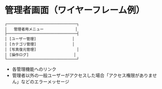 # 管理者画面（ワイヤーフレーム例）

```
┌───────────────────────────────┐
│   管理者用メニュー              │
├───────────────────────────────┤
│ [ユーザー管理]                │
│ [カテゴリ管理]                │
│ [写真復元管理]                  │
│ [操作ログ]                    │
└───────────────────────────────┘
```

- 各管理機能へのリンク
- 管理者以外の一般ユーザーがアクセスした場合「アクセス権限がありません」などのエラーメッセージ
